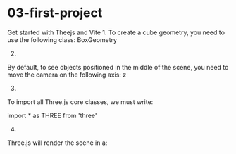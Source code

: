 # 03-first-project
Get started with Theejs and Vite
1.
To create a cube geometry, you need to use the following class:
BoxGeometry

2.
By default, to see objects positioned in the middle of the scene, you need to move the camera on the following axis:
z

3.
To import all Three.js core classes, we must write:

import * as THREE from 'three'

4.
Three.js will render the scene in a:

<canvas>
